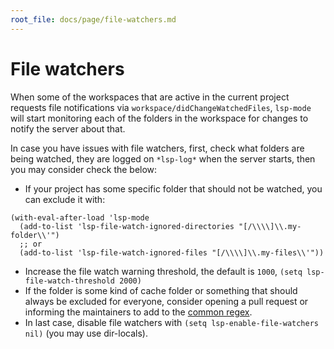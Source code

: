 ```yaml
---
root_file: docs/page/file-watchers.md
---
```

# File watchers

When some of the workspaces that are active in the current project requests file notifications via `workspace/didChangeWatchedFiles`, `lsp-mode` will start monitoring each of the folders in the workspace for changes to notify the server about that. 

In case you have issues with file watchers, first, check what folders are being watched, they are logged on `*lsp-log*` when the server starts, then you may consider check the below:

- If your project has some specific folder that should not be watched, you can exclude it with:

```emacs-lisp
(with-eval-after-load 'lsp-mode
  (add-to-list 'lsp-file-watch-ignored-directories "[/\\\\]\\.my-folder\\'")
  ;; or
  (add-to-list 'lsp-file-watch-ignored-files "[/\\\\]\\.my-files\\'"))
```

- Increase the file watch warning threshold, the default is `1000`, `(setq lsp-file-watch-threshold 2000)` 
- If the folder is some kind of cache folder or something that should always be excluded for everyone, consider opening a pull request or informing the maintainers to add to the [common regex](https://github.com/emacs-lsp/lsp-mode/blob/master/lsp-mode.el#L306). 
- In last case, disable file watchers with `(setq lsp-enable-file-watchers nil)` (you may use dir-locals).
